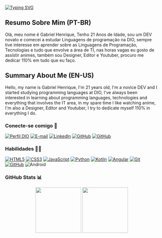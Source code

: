 [![Typing SVG](https://readme-typing-svg.demolab.com?font=Fira+Code&pause=1000&width=500&lines=Ol%C3%A1%2C+seja+bem-vindo(a)++ao+meu+perfil+%F0%9F%98%8E%F0%9F%A4%8F;Hello%2C+welcome+to+my+profile+%F0%9F%98%8E%F0%9F%A4%8F)](https://git.io/typing-svg)


## Resumo Sobre Mim (PT-BR) 
Olá, meu nome é Gabriel Henrique, Tenho 21 Anos de Idade, sou um DEV novato e comecei a estudar Linguagens de programação na DIO, sempre tive interesse em aprender sobre as Linguagens de Programação, Tecnologias e tudo que envolve a área de TI, nas horas vagas eu gosto de assistir animes, também sou Designer, Editor e Youtuber, procuro me dedicar 110% em tudo que eu faço.

## Summary About Me (EN-US) 
Hello, my name is Gabriel Henrique, I'm 21 years old, I'm a novice DEV and I started studying programming languages ​​at DIO, I've always been interested in learning about programming languages, technologies and everything that involves the IT area, in my spare time I like watching anime, I'm also a Designer, Editor and Youtuber, I try to dedicate myself 110% in everything I do.

### Conecte-se comigo 📲
[![Perfil DIO](https://img.shields.io/badge/-Meu%20Perfil%20na%20DIO-30A3DC?style=for-the-badge)](https://web.dio.me/users/Gabriel_Henrique)
[![E-mail](https://img.shields.io/badge/-Email-000?style=for-the-badge&logo=microsoft-outlook&logoColor=E94D5F)](mailto:gabrielhenrique.h360@gmail.com)
[![LinkedIn](https://img.shields.io/badge/-LinkedIn-000?style=for-the-badge&logo=linkedin&logoColor=30A3DC)](https://www.linkedin.com/in/gabriel-henrique-1a5193213)
[![GitHub](https://img.shields.io/badge/GitHub-000?style=for-the-badge&logo=github&logoColor=FFFFFF)](https://docs.github.com/Gabrielh360)
[![GitHub](https://img.shields.io/badge/Bielzinh360-000?style=for-the-badge&logo=instagram)](https://instagram.com/bielzinh360?utm_source=qr&igshid=MzNlNGNkZWQ4Mg%3D%3D)

### Habilidades 👨‍🎓
[![HTML5](https://img.shields.io/badge/HTML-000?style=for-the-badge&logo=html5)](https://developer.mozilla.org/en-US/docs/Web/HTML)
[![CSS3](https://img.shields.io/badge/CSS3-000?style=for-the-badge&logo=css3&logoColor=30A3DC)](https://developer.mozilla.org/en-US/docs/Web/CSS)
[![JavaScript](https://img.shields.io/badge/JavaScript-000?style=for-the-badge&logo=javascript)](https://developer.mozilla.org/en-US/docs/Web/JavaScript)
[![Python](https://img.shields.io/badge/Python-000?style=for-the-badge&logo=python)](https://docs.python.org/3/)
[![Kotlin](https://img.shields.io/badge/Kotlin-000?style=for-the-badge&logo=kotlin)](https://kotlinlang.org/docs/home.html)
[![Angular](https://img.shields.io/badge/Angular-000?style=for-the-badge&logo=angular&logoColor=C3002F)](https://angular.io/docs)
[![Git](https://img.shields.io/badge/Git-000?style=for-the-badge&logo=git&logoColor=F05033)](https://git-scm.com/doc) 
[![GitHub](https://img.shields.io/badge/GitHub-000?style=for-the-badge&logo=github&logoColor=FFFFFF)](https://docs.github.com/)
![Android](https://img.shields.io/badge/Android-000?style=for-the-badge&logo=android)


### GitHub Stats 📊
<p align = "center">
<img height="150px" src="https://github-readme-stats.vercel.app/api?username=Gabrielh360&layout=compact&theme=tokyonight">   
<img height="150px" src="https://github-readme-stats.vercel.app/api/top-langs/?username=Gabrielh360&layout=compact&theme=tokyonight">
</p>

